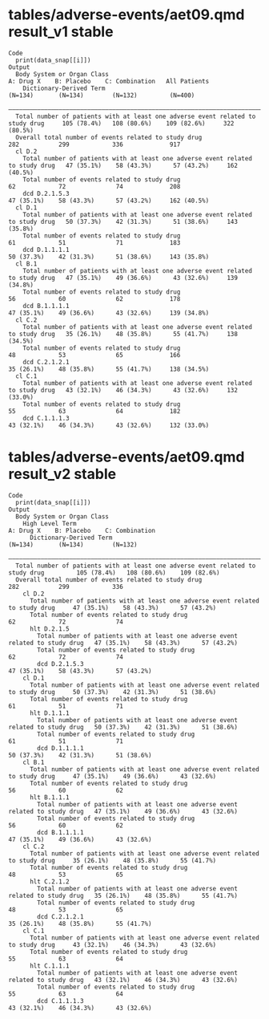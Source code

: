 # tables/adverse-events/aet09.qmd result_v1 stable

    Code
      print(data_snap[[i]])
    Output
      Body System or Organ Class                                                          A: Drug X    B: Placebo    C: Combination   All Patients
        Dictionary-Derived Term                                                            (N=134)       (N=134)        (N=132)         (N=400)   
      ————————————————————————————————————————————————————————————————————————————————————————————————————————————————————————————————————————————
      Total number of patients with at least one adverse event related to study drug     105 (78.4%)   108 (80.6%)    109 (82.6%)     322 (80.5%) 
      Overall total number of events related to study drug                                   282           299            336             917     
      cl D.2                                                                                                                                      
        Total number of patients with at least one adverse event related to study drug   47 (35.1%)    58 (43.3%)      57 (43.2%)     162 (40.5%) 
        Total number of events related to study drug                                         62            72              74             208     
        dcd D.2.1.5.3                                                                    47 (35.1%)    58 (43.3%)      57 (43.2%)     162 (40.5%) 
      cl D.1                                                                                                                                      
        Total number of patients with at least one adverse event related to study drug   50 (37.3%)    42 (31.3%)      51 (38.6%)     143 (35.8%) 
        Total number of events related to study drug                                         61            51              71             183     
        dcd D.1.1.1.1                                                                    50 (37.3%)    42 (31.3%)      51 (38.6%)     143 (35.8%) 
      cl B.1                                                                                                                                      
        Total number of patients with at least one adverse event related to study drug   47 (35.1%)    49 (36.6%)      43 (32.6%)     139 (34.8%) 
        Total number of events related to study drug                                         56            60              62             178     
        dcd B.1.1.1.1                                                                    47 (35.1%)    49 (36.6%)      43 (32.6%)     139 (34.8%) 
      cl C.2                                                                                                                                      
        Total number of patients with at least one adverse event related to study drug   35 (26.1%)    48 (35.8%)      55 (41.7%)     138 (34.5%) 
        Total number of events related to study drug                                         48            53              65             166     
        dcd C.2.1.2.1                                                                    35 (26.1%)    48 (35.8%)      55 (41.7%)     138 (34.5%) 
      cl C.1                                                                                                                                      
        Total number of patients with at least one adverse event related to study drug   43 (32.1%)    46 (34.3%)      43 (32.6%)     132 (33.0%) 
        Total number of events related to study drug                                         55            63              64             182     
        dcd C.1.1.1.3                                                                    43 (32.1%)    46 (34.3%)      43 (32.6%)     132 (33.0%) 

# tables/adverse-events/aet09.qmd result_v2 stable

    Code
      print(data_snap[[i]])
    Output
      Body System or Organ Class                                                                                                       
        High Level Term                                                                       A: Drug X    B: Placebo    C: Combination
          Dictionary-Derived Term                                                              (N=134)       (N=134)        (N=132)    
      —————————————————————————————————————————————————————————————————————————————————————————————————————————————————————————————————
      Total number of patients with at least one adverse event related to study drug         105 (78.4%)   108 (80.6%)    109 (82.6%)  
      Overall total number of events related to study drug                                       282           299            336      
        cl D.2                                                                                                                         
          Total number of patients with at least one adverse event related to study drug     47 (35.1%)    58 (43.3%)      57 (43.2%)  
          Total number of events related to study drug                                           62            72              74      
          hlt D.2.1.5                                                                                                                  
            Total number of patients with at least one adverse event related to study drug   47 (35.1%)    58 (43.3%)      57 (43.2%)  
            Total number of events related to study drug                                         62            72              74      
            dcd D.2.1.5.3                                                                    47 (35.1%)    58 (43.3%)      57 (43.2%)  
        cl D.1                                                                                                                         
          Total number of patients with at least one adverse event related to study drug     50 (37.3%)    42 (31.3%)      51 (38.6%)  
          Total number of events related to study drug                                           61            51              71      
          hlt D.1.1.1                                                                                                                  
            Total number of patients with at least one adverse event related to study drug   50 (37.3%)    42 (31.3%)      51 (38.6%)  
            Total number of events related to study drug                                         61            51              71      
            dcd D.1.1.1.1                                                                    50 (37.3%)    42 (31.3%)      51 (38.6%)  
        cl B.1                                                                                                                         
          Total number of patients with at least one adverse event related to study drug     47 (35.1%)    49 (36.6%)      43 (32.6%)  
          Total number of events related to study drug                                           56            60              62      
          hlt B.1.1.1                                                                                                                  
            Total number of patients with at least one adverse event related to study drug   47 (35.1%)    49 (36.6%)      43 (32.6%)  
            Total number of events related to study drug                                         56            60              62      
            dcd B.1.1.1.1                                                                    47 (35.1%)    49 (36.6%)      43 (32.6%)  
        cl C.2                                                                                                                         
          Total number of patients with at least one adverse event related to study drug     35 (26.1%)    48 (35.8%)      55 (41.7%)  
          Total number of events related to study drug                                           48            53              65      
          hlt C.2.1.2                                                                                                                  
            Total number of patients with at least one adverse event related to study drug   35 (26.1%)    48 (35.8%)      55 (41.7%)  
            Total number of events related to study drug                                         48            53              65      
            dcd C.2.1.2.1                                                                    35 (26.1%)    48 (35.8%)      55 (41.7%)  
        cl C.1                                                                                                                         
          Total number of patients with at least one adverse event related to study drug     43 (32.1%)    46 (34.3%)      43 (32.6%)  
          Total number of events related to study drug                                           55            63              64      
          hlt C.1.1.1                                                                                                                  
            Total number of patients with at least one adverse event related to study drug   43 (32.1%)    46 (34.3%)      43 (32.6%)  
            Total number of events related to study drug                                         55            63              64      
            dcd C.1.1.1.3                                                                    43 (32.1%)    46 (34.3%)      43 (32.6%)  

